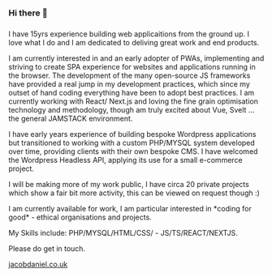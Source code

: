 ### Hi there 👋
###
<!--
**Jacob-Daniel/jacob-daniel** is a ✨ _special_ ✨ repository because its `README.md` (this file) appears on your GitHub profile.

Here are some ideas to get you started:

- 🔭 I’m currently working on ...
- 🌱 I’m currently learning ...
- 👯 I’m looking to collaborate on ...
- 🤔 I’m looking for help with ...
- 💬 Ask me about ...
- 📫 How to reach me: ...
- 😄 Pronouns: ...
- ⚡ Fun fact: ...
-->
<p>I have 15yrs experience building web applicaitions from the ground up. I love what I do and I am dedicated to deliving great work and end products.</p>
<p>I am currently interested in and an early adopter of PWAs, implementing and striving to create SPA experience for websites and applications running in the browser. The development of the many open-source JS frameworks have provided a real jump in my development practices, which since my outset of hand coding everything have been to adopt best practices. I am currently working with React/ Next.js and loving the fine grain optimisation technology and methodology, though am truly excited about Vue, Svelt ... the general JAMSTACK environment.</p>
<p>I have early years experience of building bespoke Wordpress applications but transitioned to working with a custom PHP/MYSQL system developed over time, providing clients with their own bespoke CMS.  I have welcomed the Wordpress Headless API, applying its use for a small e-commerce project.</p>
<p>I will be making more of my work public, I have circa 20 private projects which show a fair bit more activity, this can be viewed on request though :)</p>
<p>I am currently available for work, I am particular interested in *coding for good* - ethical organisations and projects.</p>
<p>My Skills include: PHP/MYSQL/HTML/CSS/ - JS/TS/REACT/NEXTJS.</p>
<p>Please do get in touch.</p>

[jacobdaniel.co.uk](https://jacobdaniel.co.uk)
